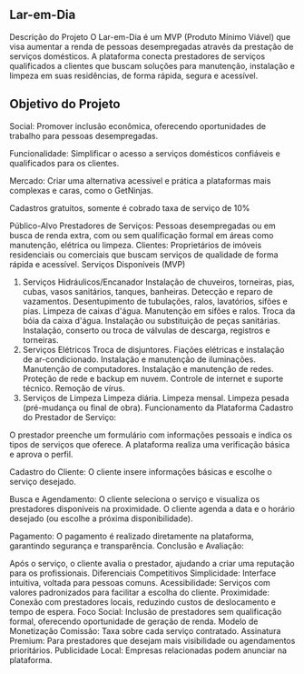 ## Lar-em-Dia
Descrição do Projeto
O Lar-em-Dia é um MVP (Produto Mínimo Viável) que visa aumentar a renda de pessoas desempregadas através da prestação de serviços domésticos. A plataforma conecta prestadores de serviços qualificados a clientes que buscam soluções para manutenção, instalação e limpeza em suas residências, de forma rápida, segura e acessível.

## Objetivo do Projeto
Social: Promover inclusão econômica, oferecendo oportunidades de trabalho para pessoas desempregadas.

Funcionalidade: Simplificar o acesso a serviços domésticos confiáveis e qualificados para os clientes.

Mercado: Criar uma alternativa acessível e prática a plataformas mais complexas e caras, como o GetNinjas.

Cadastros gratuitos, somente é cobrado taxa de serviço de 10%

Público-Alvo
Prestadores de Serviços: Pessoas desempregadas ou em busca de renda extra, com ou sem qualificação formal em áreas como manutenção, elétrica ou limpeza.
Clientes: Proprietários de imóveis residenciais ou comerciais que buscam serviços de qualidade de forma rápida e acessível.
Serviços Disponíveis (MVP)
1. Serviços Hidráulicos/Encanador
Instalação de chuveiros, torneiras, pias, cubas, vasos sanitários, tanques, banheiras.
Detecção e reparo de vazamentos.
Desentupimento de tubulações, ralos, lavatórios, sifões e pias.
Limpeza de caixas d'água.
Manutenção em sifões e ralos.
Troca da bóia da caixa d'água.
Instalação ou substituição de peças sanitárias.
Instalação, conserto ou troca de válvulas de descarga, registros e torneiras.
2. Serviços Elétricos
Troca de disjuntores.
Fiações elétricas e instalação de ar-condicionado.
Instalação e manutenção de iluminações.
Manutenção de computadores.
Instalação e manutenção de redes.
Proteção de rede e backup em nuvem.
Controle de internet e suporte técnico.
Remoção de vírus.
3. Serviços de Limpeza
Limpeza diária.
Limpeza mensal.
Limpeza pesada (pré-mudança ou final de obra).
Funcionamento da Plataforma
Cadastro do Prestador de Serviço:

O prestador preenche um formulário com informações pessoais e indica os tipos de serviços que oferece.
A plataforma realiza uma verificação básica e aprova o perfil.

Cadastro do Cliente:
O cliente insere informações básicas e escolhe o serviço desejado.

Busca e Agendamento:
O cliente seleciona o serviço e visualiza os prestadores disponíveis na proximidade.
O cliente agenda a data e o horário desejado (ou escolhe a próxima disponibilidade).

Pagamento:
O pagamento é realizado diretamente na plataforma, garantindo segurança e transparência.
Conclusão e Avaliação:

Após o serviço, o cliente avalia o prestador, ajudando a criar uma reputação para os profissionais.
Diferenciais Competitivos
Simplicidade: Interface intuitiva, voltada para pessoas comuns.
Acessibilidade: Serviços com valores padronizados para facilitar a escolha do cliente.
Proximidade: Conexão com prestadores locais, reduzindo custos de deslocamento e tempo de espera.
Foco Social: Inclusão de prestadores sem qualificação formal, oferecendo oportunidade de geração de renda.
Modelo de Monetização
Comissão: Taxa sobre cada serviço contratado.
Assinatura Premium: Para prestadores que desejam mais visibilidade ou agendamentos prioritários.
Publicidade Local: Empresas relacionadas podem anunciar na plataforma.